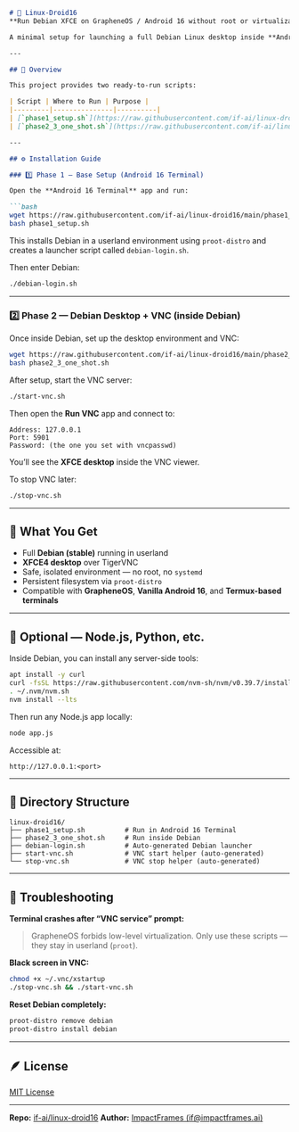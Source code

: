 ````markdown
# 🐧 Linux-Droid16  
**Run Debian XFCE on GrapheneOS / Android 16 without root or virtualization**

A minimal setup for launching a full Debian Linux desktop inside **Android 16 Terminal**, viewable through the **Run VNC** app — completely **userland**, no `systemd`, no `root`, no `virtualization`.

---

## 🧩 Overview

This project provides two ready-to-run scripts:

| Script | Where to Run | Purpose |
|---------|---------------|----------|
| [`phase1_setup.sh`](https://raw.githubusercontent.com/if-ai/linux-droid16/main/phase1_setup.sh) | Android 16 Terminal | Installs Debian userland via `proot-distro` and creates a launcher |
| [`phase2_3_one_shot.sh`](https://raw.githubusercontent.com/if-ai/linux-droid16/main/phase2_3_one_shot.sh) | Inside Debian | Installs XFCE desktop, sets up TigerVNC, and creates start/stop helpers |

---

## ⚙️ Installation Guide

### 1️⃣ Phase 1 — Base Setup (Android 16 Terminal)

Open the **Android 16 Terminal** app and run:

```bash
wget https://raw.githubusercontent.com/if-ai/linux-droid16/main/phase1_setup.sh
bash phase1_setup.sh
````

This installs Debian in a userland environment using `proot-distro`
and creates a launcher script called `debian-login.sh`.

Then enter Debian:

```bash
./debian-login.sh
```

---

### 2️⃣ Phase 2 — Debian Desktop + VNC (inside Debian)

Once inside Debian, set up the desktop environment and VNC:

```bash
wget https://raw.githubusercontent.com/if-ai/linux-droid16/main/phase2_3_one_shot.sh
bash phase2_3_one_shot.sh
```

After setup, start the VNC server:

```bash
./start-vnc.sh
```

Then open the **Run VNC** app and connect to:

```
Address: 127.0.0.1
Port: 5901
Password: (the one you set with vncpasswd)
```

You’ll see the **XFCE desktop** inside the VNC viewer.

To stop VNC later:

```bash
./stop-vnc.sh
```

---

## 🧠 What You Get

* Full **Debian (stable)** running in userland
* **XFCE4 desktop** over TigerVNC
* Safe, isolated environment — no root, no `systemd`
* Persistent filesystem via `proot-distro`
* Compatible with **GrapheneOS**, **Vanilla Android 16**, and **Termux-based terminals**

---

## 🧰 Optional — Node.js, Python, etc.

Inside Debian, you can install any server-side tools:

```bash
apt install -y curl
curl -fsSL https://raw.githubusercontent.com/nvm-sh/nvm/v0.39.7/install.sh | bash
. ~/.nvm/nvm.sh
nvm install --lts
```

Then run any Node.js app locally:

```bash
node app.js
```

Accessible at:

```
http://127.0.0.1:<port>
```

---

## 🧱 Directory Structure

```
linux-droid16/
├── phase1_setup.sh          # Run in Android 16 Terminal
├── phase2_3_one_shot.sh     # Run inside Debian
├── debian-login.sh          # Auto-generated Debian launcher
├── start-vnc.sh             # VNC start helper (auto-generated)
└── stop-vnc.sh              # VNC stop helper (auto-generated)
```

---

## 🧩 Troubleshooting

**Terminal crashes after “VNC service” prompt:**

> GrapheneOS forbids low-level virtualization.
> Only use these scripts — they stay in userland (`proot`).

**Black screen in VNC:**

```bash
chmod +x ~/.vnc/xstartup
./stop-vnc.sh && ./start-vnc.sh
```

**Reset Debian completely:**

```bash
proot-distro remove debian
proot-distro install debian
```

---

## 🪶 License

[MIT License](LICENSE)

---

**Repo:** [if-ai/linux-droid16](https://github.com/if-ai/linux-droid16)
**Author:** [ImpactFrames (if@impactframes.ai)](https://impactframes.ai)

```
```
